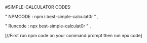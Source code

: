 #SIMPLE-CALCULATOR CODES:


" NPMCODE : npm i best-simple-calculat0r " ,


" Runcode : npx best-simple-calculat0r " ,


 [//First run npm code on your command prompt then run npx code]
